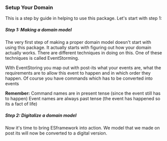 ### Setup Your Domain
This is a step by guide in helping to use this package. Let's start 
with step 1:

##### Step 1: Making a domain model
The very first step of making a proper domain model doesn't start 
with using this package. It actually starts with figuring out how
your domain actually works. There are different techniques in doing
on this. One of these techniques is called EventStorming. 

WIth EventStoring you map out with post-its what your events are, 
what the requirements are to allow this event to happen and in which
order they happen. Of course you have commands which has to be 
converted into events

**Remember:** 
Command names are in present tense (since the event still has to happen)
Event names are always past tense (the event has happened so its 
a fact of life)


##### Step 2: Digitalize a domain model
Now it's time to bring ESframework into action. We model that we made
on post its will now be converted to a digital version.

